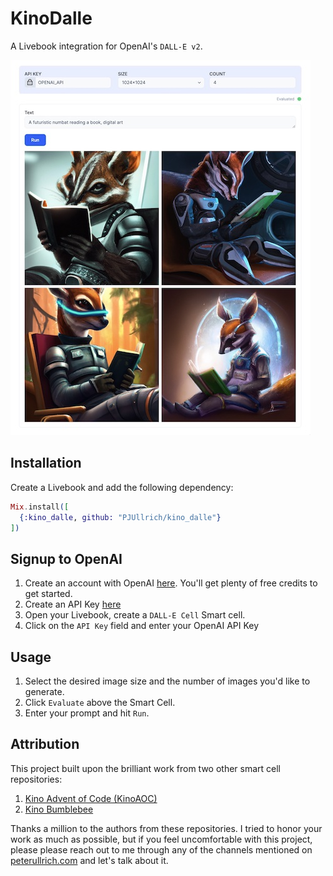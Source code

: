 # KinoDalle

A Livebook integration for OpenAI's `DALL-E v2`.

![](screenshot.jpeg)

## Installation

Create a Livebook and add the following dependency:

```elixir
Mix.install([
  {:kino_dalle, github: "PJUllrich/kino_dalle"}
])
```

## Signup to OpenAI

1. Create an account with OpenAI [here](). You'll get plenty of free credits to get started.
2. Create an API Key [here](https://beta.openai.com/account/api-keys)
3. Open your Livebook, create a `DALL-E Cell` Smart cell.
4. Click on the `API Key` field and enter your OpenAI API Key

## Usage
1. Select the desired image size and the number of images you'd like to generate.
2. Click `Evaluate` above the Smart Cell.
3. Enter your prompt and hit `Run`.

## Attribution

This project built upon the brilliant work from two other smart cell repositories:

1. [Kino Advent of Code (KinoAOC)](https://github.com/ljgago/kino_aoc)
2. [Kino Bumblebee](https://github.com/livebook-dev/kino_bumblebee)

Thanks a million to the authors from these repositories. I tried to honor your work as much as possible, but if you feel uncomfortable with this project, please please reach out to me through any of the channels mentioned on [peterullrich.com](https://www.peterullrich.com) and let's talk about it.